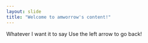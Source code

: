 ```yaml
---
layout: slide
title: "Welcome to amworrow's content!"
---
```

Whatever I want it to say
Use the left arrow to go back!